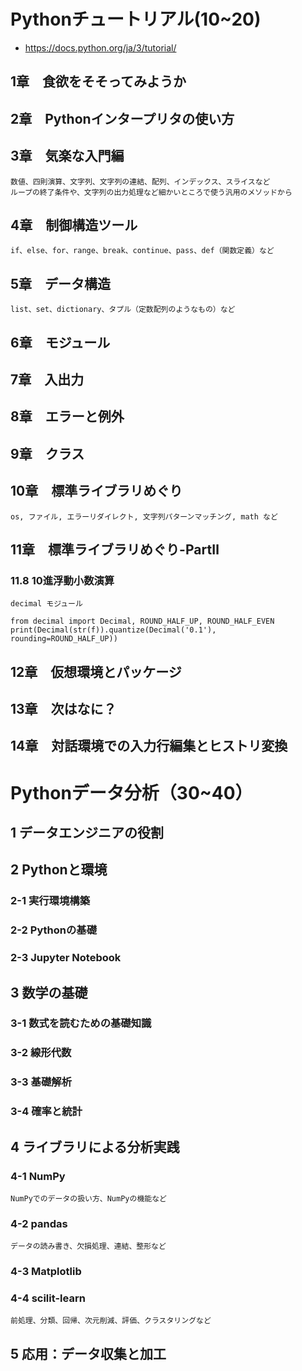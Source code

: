 # Pythonチュートリアル(10~20)
* https://docs.python.org/ja/3/tutorial/

## 1章　食欲をそそってみようか
## 2章　Pythonインタープリタの使い方
## 3章　気楽な入門編
	数値、四則演算、文字列、文字列の連結、配列、インデックス、スライスなど
	ループの終了条件や、文字列の出力処理など細かいところで使う汎用のメソッドから
## 4章　制御構造ツール
	if、else、for、range、break、continue、pass、def（関数定義）など
## 5章　データ構造
	list、set、dictionary、タプル（定数配列のようなもの）など
## 6章　モジュール
## 7章　入出力
## 8章　エラーと例外
## 9章　クラス
## 10章　標準ライブラリめぐり
	os, ファイル, エラーリダイレクト, 文字列パターンマッチング, math など
## 11章　標準ライブラリめぐり-PartⅡ
### 11.8 10進浮動小数演算
	decimal モジュール
```python: decimalサンプル
from decimal import Decimal, ROUND_HALF_UP, ROUND_HALF_EVEN
print(Decimal(str(f)).quantize(Decimal('0.1'), rounding=ROUND_HALF_UP))
```
## 12章　仮想環境とパッケージ
## 13章　次はなに？
## 14章　対話環境での入力行編集とヒストリ変換


# Pythonデータ分析（30~40）
## 1 データエンジニアの役割
## 2 Pythonと環境
### 2-1 実行環境構築
### 2-2 Pythonの基礎
### 2-3 Jupyter Notebook
## 3 数学の基礎
### 3-1 数式を読むための基礎知識
### 3-2 線形代数
### 3-3 基礎解析
### 3-4 確率と統計
## 4 ライブラリによる分析実践
### 4-1 NumPy
	NumPyでのデータの扱い方、NumPyの機能など
### 4-2 pandas
	データの読み書き、欠損処理、連結、整形など
### 4-3 Matplotlib
### 4-4 scilit-learn
	前処理、分類、回帰、次元削減、評価、クラスタリングなど
## 5 応用：データ収集と加工
